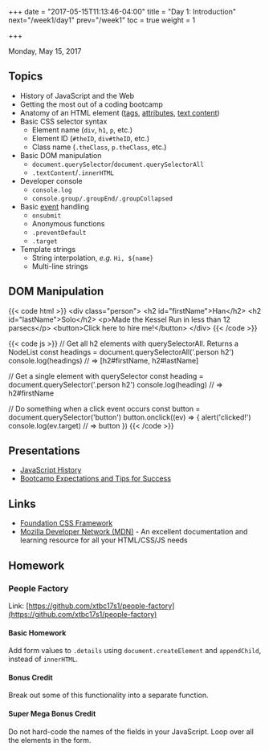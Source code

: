 +++
date = "2017-05-15T11:13:46-04:00"
title = "Day 1: Introduction"
next="/week1/day1"
prev="/week1"
toc = true
weight = 1

+++

<date>Monday, May 15, 2017</date>

## Topics
* History of JavaScript and the Web
* Getting the most out of a coding bootcamp
* Anatomy of an HTML element ([tags](https://developer.mozilla.org/en-US/docs/Web/HTML/Element), [attributes](https://developer.mozilla.org/en-US/docs/Web/HTML/Attributes), [text content](https://developer.mozilla.org/en-US/docs/Web/API/Node/textContent))
* Basic CSS selector syntax
  * Element name (`div`, `h1`, `p`, etc.)
  * Element ID (`#theID`, `div#theID`, etc.)
  * Class name (`.theClass`, `p.theClass`, etc.)
* Basic DOM manipulation
  * `document.querySelector`/`document.querySelectorAll`
  * `.textContent`/`.innerHTML`
* Developer console
  * `console.log`
  * `console.group/.groupEnd/.groupCollapsed`
* Basic [event](https://www.w3schools.com/js/js_events.asp) handling
  * `onsubmit`
  * Anonymous functions
  * `.preventDefault`
  * `.target`
* Template strings
  * String interpolation, _e.g._ `Hi, ${name}`
  * Multi-line strings

## DOM Manipulation
{{< code html >}}
&lt;div class=&quot;person&quot;&gt;
  &lt;h2 id=&quot;firstName&quot;>Han&lt;/h2&gt;
  &lt;h2 id=&quot;lastName&quot;>Solo&lt;/h2&gt;
  &lt;p>Made the Kessel Run in less than 12 parsecs&lt;/p&gt;
  &lt;button>Click here to hire me!&lt;/button&gt;
&lt;/div&gt;
{{< /code >}}

{{< code js >}}
// Get all h2 elements with querySelectorAll. Returns a NodeList
const headings = document.querySelectorAll('.person h2')
console.log(headings) 
// => [h2#firstName, h2#lastName]

// Get a single element with querySelector
const heading = document.querySelector('.person h2')
console.log(heading)
// => h2#firstName

// Do something when a click event occurs
const button = document.querySelector('button')
button.onclick((ev) => {
  alert('clicked!')
  console.log(ev.target)
  // => button
})
{{< /code >}}

## Presentations
* <a target="_blank" href="#">JavaScript History</a>
* <a target="_blank" href="#">Bootcamp Expectations and Tips for Success</a>

## Links
* [Foundation CSS Framework](http://foundation.zurb.com)
* [Mozilla Developer Network (MDN)](https://developer.mozilla.org/en-US/) - An excellent documentation and learning resource for all your HTML/CSS/JS needs

## Homework
### People Factory
Link: [https://github.com/xtbc17s1/people-factory](https://github.com/xtbc17s1/people-factory)
#### Basic Homework
Add form values to `.details` using `document.createElement` and `appendChild`, instead of `innerHTML`.
#### Bonus Credit
Break out some of this functionality into a separate function.
#### Super Mega Bonus Credit
Do not hard-code the names of the fields in your JavaScript. Loop over all the elements in the form.

